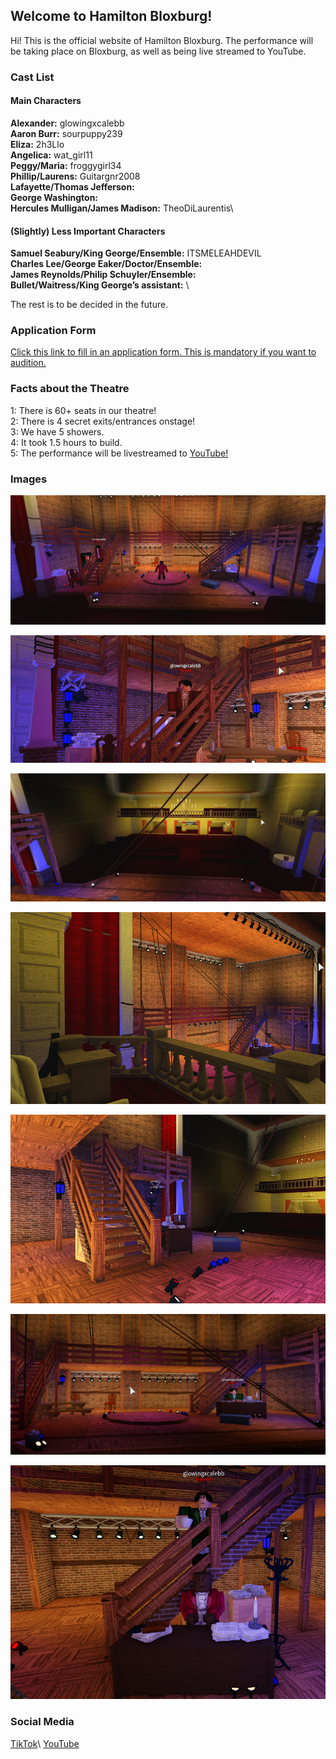 ## Welcome to Hamilton Bloxburg!

Hi! This is the official website of Hamilton Bloxburg. The performance will be taking place on Bloxburg, as well as being live streamed to YouTube.

### Cast List

#### Main Characters
**Alexander:** glowingxcalebb\
**Aaron Burr:** sourpuppy239\
**Eliza:** 2h3Llo\
**Angelica:** wat_girl11\
**Peggy/Maria:** froggygirl34\
**Phillip/Laurens:** Guitargnr2008\
**Lafayette/Thomas Jefferson:** \
**George Washington:** \
**Hercules Mulligan/James Madison:** TheoDiLaurentis\

#### (Slightly) Less Important Characters
**Samuel Seabury/King George/Ensemble:** ITSMELEAHDEVIL\
**Charles Lee/George Eaker/Doctor/Ensemble:** \
**James Reynolds/Philip Schuyler/Ensemble:** \
**Bullet/Waitress/King George’s assistant:** \

The rest is to be decided in the future.

### Application Form

[Click this link to fill in an application form. This is mandatory if you want to audition.](https://forms.gle/8xFxYXRwPMDK3LNe8)

### Facts about the Theatre

1: There is 60+ seats in our theatre!\
2: There is 4 secret exits/entrances onstage!\
3: We have 5 showers.\
4: It took 1.5 hours to build.\
5: The performance will be livestreamed to [YouTube!](https://www.youtube.com/channel/UC3eUPRxoitR-0gyo7QQjyPw)

### Images

![Image 1](/Images/1.png)

![Image 2](/Images/2.png)

![Image 3](/Images/3.png)

![Image 4](/Images/4.png)

![Image 5](/Images/5.png)

![Image 6](/Images/6.png)

![Image 7](/Images/7.png)

### Social Media

[TikTok](https://www.tiktok.com/@hamilton.bloxburg.show?)\
[YouTube](https://www.youtube.com/channel/UC3eUPRxoitR-0gyo7QQjyPw)

